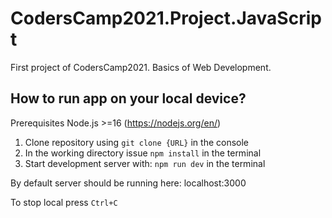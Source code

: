 # CodersCamp2021.Project.JavaScript

First project of CodersCamp2021. Basics of Web Development.



## How to run app on your local device?

Prerequisites
Node.js >=16 (https://nodejs.org/en/)

1. Clone repository using `git clone {URL}` in the console
2. In the working directory issue `npm install` in the terminal
3. Start development server with: `npm run dev` in the terminal

By default server should be running here: localhost:3000

To stop local press `Ctrl+C`